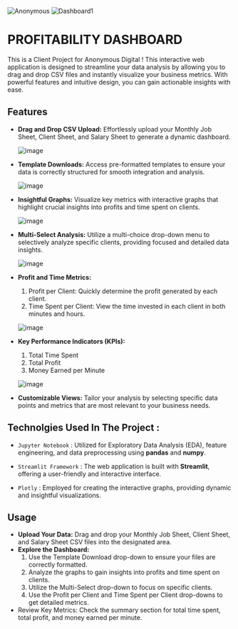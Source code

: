 ![Anonymous](https://github.com/preasha07/Anonymous-Dashboard/assets/150994559/0e917218-7394-4b9d-9095-6493d81faddd)
![Dashboard1](https://github.com/ShopnoBanerjee/profitability-dashboard/assets/158451331/41a0af5b-6b7a-4640-94c8-7253b6a5a7e9)

# **PROFITABILITY DASHBOARD**

This is a Client Project for Anonymous Digital ! This interactive web application is designed to streamline your data analysis by allowing you to drag and drop CSV files and instantly visualize your business metrics. With powerful features and intuitive design, you can gain actionable insights with ease.


## Features
- **Drag and Drop CSV Upload:** Effortlessly upload your Monthly Job Sheet, Client Sheet, and Salary Sheet to generate a dynamic dashboard.

  ![image](https://github.com/preasha07/MLSA-Mario/assets/150994559/aea0baee-b978-4622-8b98-d0d4d120f2f8)
- **Template Downloads:** Access pre-formatted templates to ensure your data is correctly structured for smooth integration and analysis.

  ![image](https://github.com/preasha07/MLSA-Mario/assets/150994559/f73fb9a8-96b4-4dbb-974e-0073f2838ade)
- **Insightful Graphs:** Visualize key metrics with interactive graphs that highlight crucial insights into profits and time spent on clients.

  ![image](https://github.com/preasha07/MLSA-Mario/assets/150994559/aa2c5d74-b4ad-453f-be1f-eaea0798473d)
- **Multi-Select Analysis:** Utilize a multi-choice drop-down menu to selectively analyze specific clients, providing focused and detailed data insights.

  ![image](https://github.com/preasha07/MLSA-Mario/assets/150994559/c84c6e0d-6c05-4661-9652-511a60b53b66)
- **Profit and Time Metrics:**
  1. Profit per Client: Quickly determine the profit generated by each client.
  2.  Time Spent per Client: View the time invested in each client in both minutes and hours.

  ![image](https://github.com/preasha07/MLSA-Mario/assets/150994559/35e09eb4-eddb-4ec3-81b0-29bbd57c9f9b)
- **Key Performance Indicators (KPIs):**
    1. Total Time Spent
    2.  Total Profit
    3.  Money Earned per Minute

  ![image](https://github.com/preasha07/MLSA-Mario/assets/150994559/ab72d637-dd8f-426d-9c51-022acfebfeb4)

- **Customizable Views:** Tailor your analysis by selecting specific data points and metrics that are most relevant to your business needs.


## Technolgies Used In The Project :

   - `Jupyter Notebook` : Utilized for Exploratory Data Analysis (EDA), feature engineering, and data preprocessing using **pandas** and **numpy**.

   - `Streamlit Framework` :  The web application is built with **Streamlit**, offering a user-friendly and interactive interface.

   - `Plotly` : Employed for creating the interactive graphs, providing dynamic and insightful visualizations.


## Usage

- **Upload Your Data:** Drag and drop your Monthly Job Sheet, Client Sheet, and Salary Sheet CSV files into the designated area.
- **Explore the Dashboard:**
     1. Use the Template Download drop-down to ensure your files are correctly formatted.
     2. Analyze the graphs to gain insights into profits and time spent on clients.
     3. Utilize the Multi-Select drop-down to focus on specific clients.
     4. Use the Profit per Client and Time Spent per Client drop-downs to get detailed metrics.
- Review Key Metrics: Check the summary section for total time spent, total profit, and money earned per minute.


